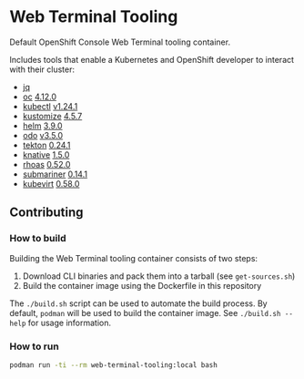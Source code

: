# Web Terminal Tooling

Default OpenShift Console Web Terminal tooling container.

Includes tools that enable a Kubernetes and OpenShift developer to interact with their cluster:
- [jq](https://github.com/stedolan/jq)
- [oc](https://github.com/openshift/origin) [4.12.0](https://mirror.openshift.com/pub/openshift-v4/x86_64/clients/ocp/4.12.0)
- [kubectl](https://github.com/kubernetes/kubectl) [v1.24.1](https://mirror.openshift.com/pub/openshift-v4/x86_64/clients/ocp/4.12.0)
- [kustomize](https://github.com/kubernetes-sigs/kustomize) [4.5.7](https://github.com/kubernetes-sigs/kustomize/tree/kustomize/v4.5.7)
- [helm](https://helm.sh/) [3.9.0](https://mirror.openshift.com/pub/openshift-v4/x86_64/clients/helm/3.9.0)
- [odo](https://github.com/openshift/odo) [v3.5.0](https://mirror.openshift.com/pub/openshift-v4/x86_64/clients/odo/v3.5.0)
- [tekton](https://github.com/tektoncd/cli) [0.24.1](https://mirror.openshift.com/pub/openshift-v4/x86_64/clients/pipeline/0.24.1)
- [knative](https://github.com/knative/client) [1.5.0](https://mirror.openshift.com/pub/openshift-v4/x86_64/clients/serverless/1.5.0)
- [rhoas](https://github.com/redhat-developer/app-services-cli) [0.52.0](https://github.com/redhat-developer/app-services-cli/tree/v0.52.0)
- [submariner](https://github.com/submariner-io/submariner) [0.14.1](https://github.com/submariner-io/subctl/tree/v0.14.1)
- [kubevirt](https://github.com/kubevirt/kubevirt) [0.58.0](https://github.com/kubevirt/kubevirt/tree/v0.58.0)

## Contributing

### How to build

Building the Web Terminal tooling container consists of two steps:
1. Download CLI binaries and pack them into a tarball (see `get-sources.sh`)
2. Build the container image using the Dockerfile in this repository

The `./build.sh` script can be used to automate the build process. By default, `podman` will be used to build the container image. See `./build.sh --help` for usage information.

### How to run

```bash
podman run -ti --rm web-terminal-tooling:local bash
```
